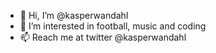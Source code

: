 - 👋 Hi, I’m @kasperwandahl
- 👀 I’m interested in football, music and coding
- 📫 Reach me at twitter @kasperwandahl

<!---
kasperwandahl/kasperwandahl is a ✨ special ✨ repository because its `README.md` (this file) appears on your GitHub profile.
You can click the Preview link to take a look at your changes.
--->
